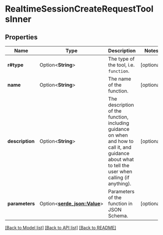 # RealtimeSessionCreateRequestToolsInner

## Properties

Name | Type | Description | Notes
------------ | ------------- | ------------- | -------------
**r#type** | Option<**String**> | The type of the tool, i.e. `function`. | [optional]
**name** | Option<**String**> | The name of the function. | [optional]
**description** | Option<**String**> | The description of the function, including guidance on when and how to call it, and guidance about what to tell the user when calling (if anything).  | [optional]
**parameters** | Option<[**serde_json::Value**](.md)> | Parameters of the function in JSON Schema. | [optional]

[[Back to Model list]](../README.md#documentation-for-models) [[Back to API list]](../README.md#documentation-for-api-endpoints) [[Back to README]](../README.md)


